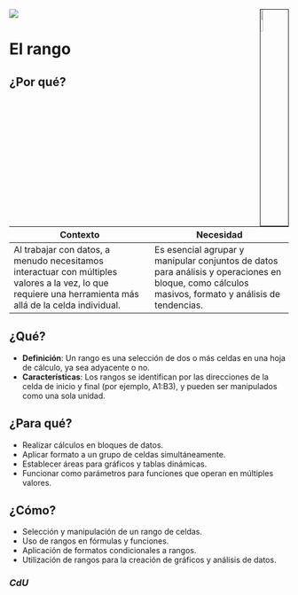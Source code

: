 <img src="../../images/DALL·E-2024-03-11-22.22.25.webp" width="10%" align=right border=1>
<a href="../../README.md"><img src="https://img.shields.io/badge/-Tabla_de_contenidos-000?style=flat&logo=Emlakjet&logoColor=red"></a>

# El rango

## ¿Por qué?

|Contexto|Necesidad|
|-|-|
|Al trabajar con datos, a menudo necesitamos interactuar con múltiples valores a la vez, lo que requiere una herramienta más allá de la celda individual.|Es esencial agrupar y manipular conjuntos de datos para análisis y operaciones en bloque, como cálculos masivos, formato y análisis de tendencias.|

## ¿Qué?

- **Definición**: Un rango es una selección de dos o más celdas en una hoja de cálculo, ya sea adyacente o no.
- **Características**: Los rangos se identifican por las direcciones de la celda de inicio y final (por ejemplo, A1:B3), y pueden ser manipulados como una sola unidad.

## ¿Para qué?

- Realizar cálculos en bloques de datos.
- Aplicar formato a un grupo de celdas simultáneamente.
- Establecer áreas para gráficos y tablas dinámicas.
- Funcionar como parámetros para funciones que operan en múltiples valores.

## ¿Cómo?

- Selección y manipulación de un rango de celdas.
- Uso de rangos en fórmulas y funciones.
- Aplicación de formatos condicionales a rangos.
- Utilización de rangos para la creación de gráficos y análisis de datos.

### *CdU*
